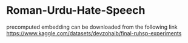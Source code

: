 # Roman-Urdu-Hate-Speech



precomputed embedding can be downloaded from the following link
https://www.kaggle.com/datasets/devzohaib/final-ruhsp-experiments
